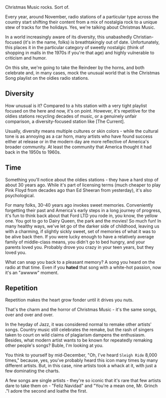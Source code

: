 Christmas Music rocks. Sort of.

Every year, around November, radio stations of a particular type across the country start shifting their content from a mix of nostalgia rock to a unique stew of tracks for the holidays. Yes, we're talking about Christmas Music.   

In a world increasingly aware of its diversity, this unabashedly Christian-focused (it's in the name, folks) is breathtakingly out of date. Unfortunately, this places it in the particular category of sweetly nostalgic (think of shopping in malls in the 1970s if you're that age) and highly vulnerable to criticism and humor.  

On this site, we're going to take the Reindeer by the horns, and both celebrate and, in many cases, mock the unusual world that is the Christmas Song playlist on the oldies radio stations. 

## Diversity

How unusual is it? Compared to a hits station with a very tight playlist focused on the here and now, it's on point. However, it's repetitive for the oldies stations recycling decades of music, or a genuinely unfair comparison, a diversity-focused station like [The Current].  

Usually, diversity means multiple cultures or skin colors - while the cultural tone is as annoying as a car horn, many artists who have found success either at release or in the modern day are more reflective of America's broader community. At least the community that America thought it had back in the 1950s to 1960s.

## Time 

Something you'll notice about the oldies stations - they have a hard stop of about 30 years ago. While it's part of licensing terms (much cheaper to play Pink Floyd from decades ago than Ed Sheeran from yesterday), it's also psychological.  

For many folks, 30-40 years ago invokes sweet memories. Conveniently forgetting their past and America's early steps in a long journey of progress, it's fun to think back about that Ford LTD you rode in, you know, the yellow one. You got to go to Dairy Queen, the park and the movies! So much fun! In many healthy ways, we've let go of the darker side of childhood, leaving us with a charming, if slightly sickly sweet, set of memories of what it was to be alive back then. If you were lucky enough to have a relatively average family of middle-class means, you didn't go to bed hungry, and your parents loved you. Probably drove you crazy in your teen years, but they loved you. 

What can snap you back to a pleasant memory? A song you heard on the radio at that time. Even if you **hated** that song with a white-hot passion, now it's an "awwww" moment.  

## Repetition

Repetition makes the heart grow fonder until it drives you nuts.

That's the charm and the horror of Christmas Music - it's the same songs, over and over and over. 

In the heyday of Jazz, it was considered normal to remake other artists' songs. Country music still celebrates the remake, but the rash of singers taken to court on wild claims of plagiarism dampens the enthusiasm. Besides, what modern artist wants to be known for repeatedly remaking other people's songs? Buble, I'm looking at you.

You think to yourself by mid-December, "Oh, I've heard `Sleigh Ride` 8,000 times," because, yes, you've probably heard this icon many times by many different artists. But, in this case, nine artists took a whack at it, with just a few dominating the charts.

A few songs are single artists - they're so iconic that it's rare that few artists dare to take them on - "Feliz Navidad" and "You're a mean one, Mr. Grinch ."I adore the second and loathe the first.  
